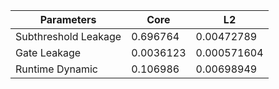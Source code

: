 | Parameters | Core | L2 |
| --- | --- | --- |
| Subthreshold Leakage | 0.696764 | 0.00472789 |
| Gate Leakage | 0.0036123 | 0.000571604 |
| Runtime Dynamic | 0.106986 | 0.00698949 |
